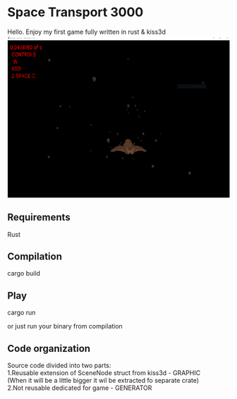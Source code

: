 # Space Transport 3000

Hello. Enjoy my first game fully written in rust & kiss3d
![Screenshot](screen.PNG)


## Requirements
Rust

## Compilation

cargo build

## Play

cargo run

or just run your binary from compilation



## Code organization

Source code divided into two parts:  
1.Reusable extension of SceneNode struct from kiss3d - GRAPHIC  
	(When it will be a little bigger it wil be extracted fo separate crate)  
2.Not reusable dedicated for game - GENERATOR  

